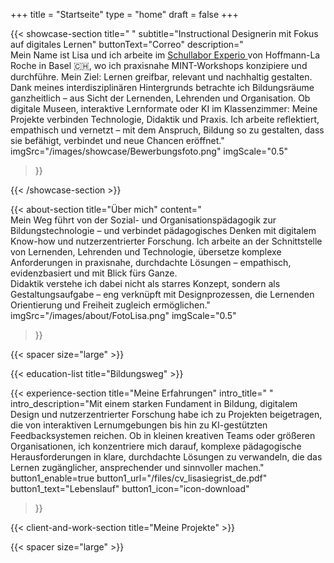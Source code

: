 +++
title = "Startseite"
type = "home"
draft = false
+++

{{< showcase-section
    title=" "
    subtitle="Instructional Designerin mit Fokus auf digitales Lernen"
    buttonText="Correo"
    description="<br/>Mein Name ist Lisa und ich arbeite im <a target='_blank' href='https://basel.lehre.roche.com/experio/'>Schullabor Experio </a>von Hoffmann-La Roche in Basel 🇨🇭, wo ich  praxisnahe MINT-Workshops konzipiere und durchführe. Mein Ziel: Lernen greifbar, relevant und nachhaltig gestalten. <br/>Dank meines interdisziplinären Hintergrunds betrachte ich Bildungsräume ganzheitlich – aus Sicht der Lernenden, Lehrenden und Organisation. Ob digitale Museen, interaktive Lernformate oder KI im Klassenzimmer: Meine Projekte verbinden Technologie, Didaktik und Praxis. Ich arbeite reflektiert, empathisch und vernetzt – mit dem Anspruch, Bildung so zu gestalten, dass sie befähigt, verbindet und neue Chancen eröffnet."
    imgSrc="/images/showcase/Bewerbungsfoto.png"
    imgScale="0.5" 
 >}}

{{< /showcase-section >}}

{{< about-section
    title="Über mich"
    content="<br/>Mein Weg führt von der Sozial- und Organisationspädagogik zur Bildungstechnologie – und verbindet pädagogisches Denken mit digitalem Know-how und nutzerzentrierter Forschung. Ich arbeite an der Schnittstelle von Lernenden, Lehrenden und Technologie, übersetze komplexe Anforderungen in praxisnahe, durchdachte Lösungen – empathisch, evidenzbasiert und mit Blick fürs Ganze. <br/>Didaktik verstehe ich dabei nicht als starres Konzept, sondern als Gestaltungsaufgabe – eng verknüpft mit Designprozessen, die Lernenden Orientierung und Freiheit zugleich ermöglichen."
    imgSrc="/images/about/FotoLisa.png"
    imgScale="0.5"
 >}}
 
{{< spacer size="large" >}}

{{< education-list
    title="Bildungsweg" >}}

{{< experience-section
    title="Meine Erfahrungen"
    intro_title=" "
    intro_description="Mit einem starken Fundament in Bildung, digitalem Design und nutzerzentrierter Forschung habe ich zu Projekten beigetragen, die von interaktiven Lernumgebungen bis hin zu KI-gestützten Feedbacksystemen reichen. Ob in kleinen kreativen Teams oder größeren Organisationen, ich konzentriere mich darauf, komplexe pädagogische Herausforderungen in klare, durchdachte Lösungen zu verwandeln, die das Lernen zugänglicher, ansprechender und sinnvoller machen." 
    button1_enable=true
    button1_url="/files/cv_lisasiegrist_de.pdf"
    button1_text="Lebenslauf"
    button1_icon="icon-download" 
>}}

{{< client-and-work-section
    title="Meine Projekte" >}} 

{{< spacer size="large" >}}